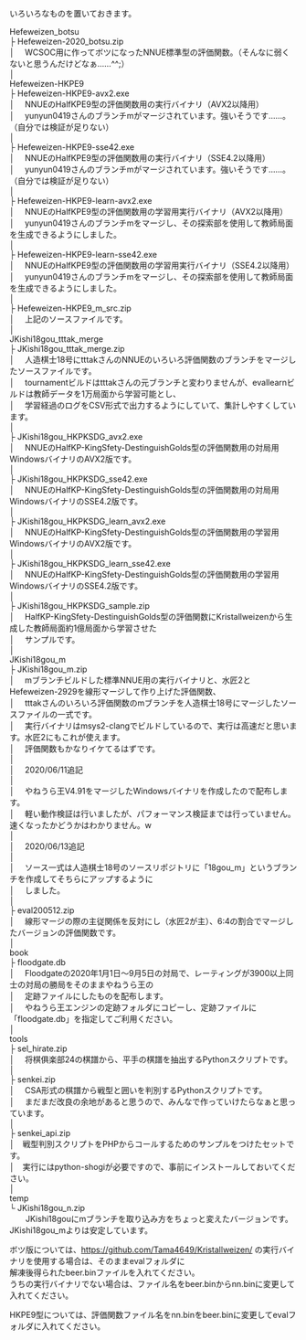 いろいろなものを置いておきます。  
  
Hefeweizen_botsu  
├ Hefeweizen-2020_botsu.zip  
│　 WCSOC用に作ってボツになったNNUE標準型の評価関数。（そんなに弱くないと思うんだけどなぁ……^^;）  
│  
Hefeweizen-HKPE9  
├ Hefeweizen-HKPE9-avx2.exe  
│　 NNUEのHalfKPE9型の評価関数用の実行バイナリ（AVX2以降用）  
│　 yunyun0419さんのブランチmがマージされています。強いそうです……。（自分では検証が足りない）  
│  
├ Hefeweizen-HKPE9-sse42.exe  
│　 NNUEのHalfKPE9型の評価関数用の実行バイナリ（SSE4.2以降用）  
│　 yunyun0419さんのブランチmがマージされています。強いそうです……。（自分では検証が足りない）  
│  
├ Hefeweizen-HKPE9-learn-avx2.exe  
│　 NNUEのHalfKPE9型の評価関数用の学習用実行バイナリ（AVX2以降用）  
│　 yunyun0419さんのブランチmをマージし、その探索部を使用して教師局面を生成できるようにしました。  
│  
├ Hefeweizen-HKPE9-learn-sse42.exe  
│　 NNUEのHalfKPE9型の評価関数用の学習用実行バイナリ（SSE4.2以降用）  
│　 yunyun0419さんのブランチmをマージし、その探索部を使用して教師局面を生成できるようにしました。  
│  
├ Hefeweizen-HKPE9_m_src.zip  
│　 上記のソースファイルです。  
│  
JKishi18gou_tttak_merge  
├ JKishi18gou_tttak_merge.zip  
│　 人造棋士18号にtttakさんのNNUEのいろいろ評価関数のブランチをマージしたソースファイルです。  
│　 tournamentビルドはtttakさんの元ブランチと変わりませんが、evallearnビルドは教師データを1万局面から学習可能とし、  
│　 学習経過のログをCSV形式で出力するようにしていて、集計しやすくしています。  
│  
├ JKishi18gou_HKPKSDG_avx2.exe  
│　 NNUEのHalfKP-KingSfety-DestinguishGolds型の評価関数用の対局用WindowsバイナリのAVX2版です。  
│  
├ JKishi18gou_HKPKSDG_sse42.exe  
│　 NNUEのHalfKP-KingSfety-DestinguishGolds型の評価関数用の対局用WindowsバイナリのSSE4.2版です。  
│  
├ JKishi18gou_HKPKSDG_learn_avx2.exe  
│　 NNUEのHalfKP-KingSfety-DestinguishGolds型の評価関数用の学習用WindowsバイナリのAVX2版です。  
│  
├ JKishi18gou_HKPKSDG_learn_sse42.exe  
│　 NNUEのHalfKP-KingSfety-DestinguishGolds型の評価関数用の学習用WindowsバイナリのSSE4.2版です。  
│  
├ JKishi18gou_HKPKSDG_sample.zip  
│　 HalfKP-KingSfety-DestinguishGolds型の評価関数にKristallweizenから生成した教師局面約1億局面から学習させた  
│　 サンプルです。  
│  
JKishi18gou_m  
├ JKishi18gou_m.zip  
│　 mブランチビルドした標準NNUE用の実行バイナリと、水匠2とHefeweizen-2929を線形マージして作り上げた評価関数、  
│　 tttakさんのいろいろ評価関数のmブランチを人造棋士18号にマージしたソースファイルの一式です。  
│　 実行バイナリはmsys2-clangでビルドしているので、実行は高速だと思います。水匠2にもこれが使えます。  
│　 評価関数もかなりイケてるはずです。  
│  
│　 2020/06/11追記  
│  
│　 やねうら王V4.91をマージしたWindowsバイナリを作成したので配布します。  
│　 軽い動作検証は行いましたが、パフォーマンス検証までは行っていません。速くなったかどうかはわかりません。w  
│  
│　 2020/06/13追記  
│  
│　 ソース一式は人造棋士18号のソースリポジトリに「18gou_m」というブランチを作成してそちらにアップするように  
│　 しました。  
│  
├ eval200512.zip  
│　 線形マージの際の主従関係を反対にし（水匠2が主）、6:4の割合でマージしたバージョンの評価関数です。  
│  
book  
├ floodgate.db  
│　 Floodgateの2020年1月1日～9月5日の対局で、レーティングが3900以上同士の対局の勝局をそのままやねうら王の  
│　 定跡ファイルにしたものを配布します。  
│　 やねうら王エンジンの定跡フォルダにコピーし、定跡ファイルに「floodgate.db」を指定してご利用ください。  
│  
tools  
├ sel_hirate.zip  
│　 将棋俱楽部24の棋譜から、平手の棋譜を抽出するPythonスクリプトです。  
│  
├ senkei.zip  
│　 CSA形式の棋譜から戦型と囲いを判別するPythonスクリプトです。  
│　 まだまだ改良の余地があると思うので、みんなで作っていけたらなぁと思っています。  
│  
├ senkei_api.zip  
│　戦型判別スクリプトをPHPからコールするためのサンプルをつけたセットです。  
│　実行にはpython-shogiが必要ですので、事前にインストールしておいてください。  
│  
temp  
└ JKishi18gou_n.zip  
　　JKishi18gouにmブランチを取り込み方をちょっと変えたバージョンです。JKishi18gou_mよりは安定しています。  
  
  
ボツ版については、https://github.com/Tama4649/Kristallweizen/ の実行バイナリを使用する場合は、そのままevalフォルダに  
解凍後得られたbeer.binファイルを入れてください。  
うちの実行バイナリでない場合は、ファイル名をbeer.binからnn.binに変更して入れてください。  
  
HKPE9型については、評価関数ファイル名をnn.binをbeer.binに変更してevalフォルダに入れてください。  
